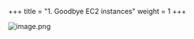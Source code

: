 +++
title = "1. Goodbye EC2 instances"
weight = 1
+++


![image.png](/images/008-viii-clean-it-up/33-810230-image.png)


